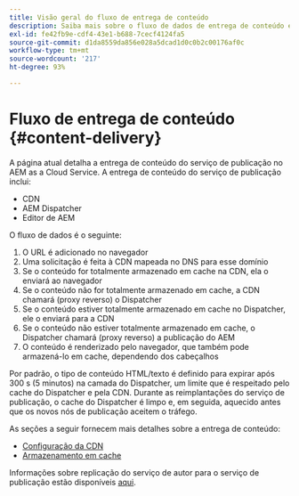 ```yaml
---
title: Visão geral do fluxo de entrega de conteúdo
description: Saiba mais sobre o fluxo de dados de entrega de conteúdo e como publicar seu conteúdo
exl-id: fe42fb9e-cdf4-43e1-b688-7cecf4124fa5
source-git-commit: d1da8559da856e028a5dcad1d0c0b2c00176af0c
workflow-type: tm+mt
source-wordcount: '217'
ht-degree: 93%

---
```


# Fluxo de entrega de conteúdo {#content-delivery}

A página atual detalha a entrega de conteúdo do serviço de publicação no AEM as a Cloud Service. A entrega de conteúdo do serviço de publicação inclui:

* CDN
* AEM Dispatcher
* Editor de AEM

O fluxo de dados é o seguinte:

1. O URL é adicionado no navegador
1. Uma solicitação é feita à CDN mapeada no DNS para esse domínio
1. Se o conteúdo for totalmente armazenado em cache na CDN, ela o enviará ao navegador
1. Se o conteúdo não for totalmente armazenado em cache, a CDN chamará (proxy reverso) o Dispatcher
1. Se o conteúdo estiver totalmente armazenado em cache no Dispatcher, ele o enviará para a CDN
1. Se o conteúdo não estiver totalmente armazenado em cache, o Dispatcher chamará (proxy reverso) a publicação do AEM
1. O conteúdo é renderizado pelo navegador, que também pode armazená-lo em cache, dependendo dos cabeçalhos

Por padrão, o tipo de conteúdo HTML/texto é definido para expirar após 300 s (5 minutos) na camada do Dispatcher, um limite que é respeitado pelo cache do Dispatcher e pela CDN. Durante as reimplantações do serviço de publicação, o cache do Dispatcher é limpo e, em seguida, aquecido antes que os novos nós de publicação aceitem o tráfego.

As seções a seguir fornecem mais detalhes sobre a entrega de conteúdo:
* [Configuração da CDN](/help/implementing/dispatcher/cdn.md)
* [Armazenamento em cache](/help/implementing/dispatcher/caching.md)


Informações sobre replicação do serviço de autor para o serviço de publicação estão disponíveis [aqui](/help/operations/replication.md).
